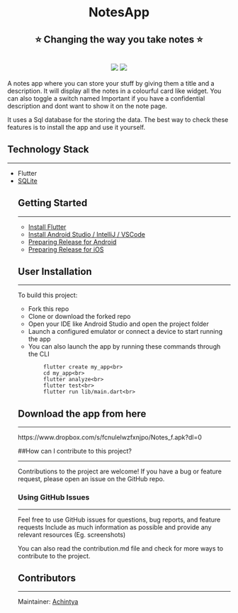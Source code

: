 <h1 align="center" style="border-bottom: none">
    <b>
        NotesApp<br>
    </b>
</h1>
<h2 align="center" style="border-bottom: none">
    ⭐️  Changing the way you take notes  ⭐️ <br>
    </h2>

<br>

<div align="center" >
<img src="https://img.shields.io/badge/Flutter-02569B?style=for-the-badge&logo=flutter&logoColor=white"/>
<img src="https://img.shields.io/badge/Dart-0175C2?style=for-the-badge&logo=dart&logoColor=white" />
</div>
<br>
A notes app where you can store your stuff by giving them a title and a description. It will display all the notes in a colourful card like widget. You can also toggle a switch named Important if you have a confidential description and dont want to show it on the note page. 

It uses a Sql database for the storing the data. The best way to check these features is to install the app and use it yourself.

## Technology Stack
<hr>
<ul>
<li>Flutter</li>
<li><a href="https://pub.dev/packages/sqflite/versions/2.0.0-nullsafety.3">SQLite</a>
</li>


## Getting Started
<hr>
<ul>
<li><a href="https://docs.flutter.dev/get-started/install">Install Flutter</a></li>
<li><a href="https://docs.flutter.dev/development/tools/android-studio">Install Android Studio / IntelliJ / VSCode</a></li>
<li><a href="https://flutter.dev/docs/deployment/android">Preparing Release for Android</a></li>
<li><a href="https://flutter.dev/docs/deployment/ios">Preparing Release for iOS</a></li>
</ul>


## User Installation
<hr>
To build this project:
<ul>
    <li>Fork this repo</li>
    <li>Clone or download the forked repo</li>
    <li>Open your IDE like Android Studio and open the project folder</li>
    <li>Launch a configured emulator or connect a device to start running the app</li>
    <li>You can also launch the app by running these commands through the CLI</li>
</ul>

````
        flutter create my_app<br>
        cd my_app<br>
        flutter analyze<br>
        flutter test<br>
        flutter run lib/main.dart<br>
````


## Download the app from here
<hr>
https://www.dropbox.com/s/fcnulelwzfxnjpo/Notes_f.apk?dl=0

##How can I contribute to this project?
<hr>
Contributions to the project are welcome! 
If you have a bug or feature request, please open an issue on the GitHub repo. 

### Using GitHub Issues
<hr>
Feel free to use GitHub issues for questions, bug reports, and feature requests
Include as much information as possible and provide any relevant resources (Eg. screenshots)

You can also read the contribution.md file and check for more ways to contribute to the project.

## Contributors
<hr>
Maintainer: <a href="https://github.com/achintya-7">Achintya</a></p>


